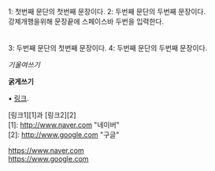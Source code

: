 1: 첫번째 문단의 첫번째 문장이다.
2: 두번째 문단의 두번째 문장이다.  
강제개행을위해 문장끝에 스페이스바 두번을 입력한다.
</br>
</br>
</br>
3: 두번째 문단의 첫번째 문장이다.
4: 두번째 문단의 두번째 문장이다.  

*기울여쓰기*  

**굵게쓰기**  

▪ [링크](http://example.com "링크제목").  

[링크1][1]과 [링크2][2]  
[1]: http://www.naver.com "네이버"  
[2]: http://www.google.com "구글"  

<https://www.naver.com>  
<https://www.google.com>  
